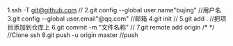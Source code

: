 1.ssh -T git@github.com     //
2.git config --global user.name"bujing"  //用户名
3.git config --global user.email"@qq.com"   //邮箱
4.git init   //
5.git add .    //把项目添加到仓库上
6.git commit -m "文件名称"     //
7.git remote add origin /*   */      //Clone ssh
8.git push -u origin master    //push
   